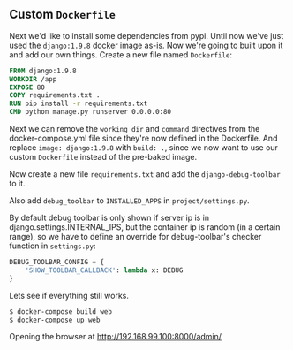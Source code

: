## Custom ``Dockerfile``

Next we'd like to install some dependencies from pypi. Until now we've
just used the ``django:1.9.8`` docker image as-is. Now we're going to
built upon it and add our own things. Create a new file named
``Dockerfile``:

```dockerfile
FROM django:1.9.8
WORKDIR /app
EXPOSE 80
COPY requirements.txt .
RUN pip install -r requirements.txt
CMD python manage.py runserver 0.0.0.0:80
```

Next we can remove the ``working_dir`` and ``command`` directives from
the docker-compose.yml file since they're now defined in the Dockerfile.
And replace ``image: django:1.9.8`` with ``build: .``, since we now want
to use our custom ``Dockerfile`` instead of the pre-baked image.

Now create a new file ``requirements.txt`` and add the
``django-debug-toolbar`` to it.

Also add ``debug_toolbar`` to ``INSTALLED_APPS`` in
``project/settings.py``.

By default debug toolbar is only shown if server ip is in
django.settings.INTERNAL_IPS, but the container ip is random (in a
certain range), so we have to define an override for debug-toolbar's
checker function in ``settings.py``:

```python
DEBUG_TOOLBAR_CONFIG = {
    'SHOW_TOOLBAR_CALLBACK': lambda x: DEBUG
}
```


Lets see if everything still works.

```bash
$ docker-compose build web
$ docker-compose up web
```

Opening the browser at http://192.168.99.100:8000/admin/
